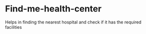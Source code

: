 # Find-me-health-center
Helps in finding the nearest hospital and check if it has the required facilities
